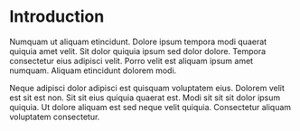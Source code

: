 # Introduction

Numquam ut aliquam etincidunt. Dolore ipsum tempora modi quaerat quiquia amet velit. Sit dolor quiquia ipsum sed dolor dolore. Tempora consectetur eius adipisci velit. Porro velit est aliquam ipsum amet numquam. Aliquam etincidunt dolorem modi.

Neque adipisci dolor adipisci est quisquam voluptatem eius. Dolorem velit est sit est non. Sit sit eius quiquia quaerat est. Modi sit sit sit dolor ipsum quiquia. Ut dolore aliquam est sed neque velit quiquia. Consectetur aliquam voluptatem consectetur.